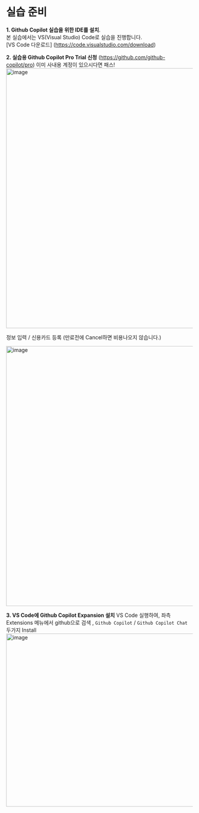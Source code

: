 # 실습 준비
**1. Github Copilot 실습을 위한 IDE를 설치**. <br>
본 실습에서는 VS(Visual Studio) Code로 실습을 진행합니다.<br>
[VS Code 다운로드] (https://code.visualstudio.com/download) <br>

**2. 실습용 Github Copilot Pro Trial 신청** (https://github.com/github-copilot/pro)
이미 사내용 계정이 있으시다면 패스!
<img width="700" alt="image" src="https://github.com/user-attachments/assets/2e87d6da-8bb2-44ba-a6b8-99c01f984e34" /> <br>

정보 입력 / 신용카드 등록 (만료전에 Cancel하면 비용나오지 않습니다.) <br>

<img width="700" alt="image" src="https://github.com/user-attachments/assets/356054b2-04d0-4511-9862-32fc76d705d0" />
<br>


**3. VS Code에 Github Copilot Expansion 설치**
VS Code 실행하여, 좌측 Extensions 메뉴에서 github으로 검색 , `Github Copilot` / `Github Copilot Chat` 두가지 Install <br>
<img width="712" height="466" alt="image" src="https://github.com/user-attachments/assets/9e91ce17-83ae-4d73-a681-c35a00a4eb40" />



